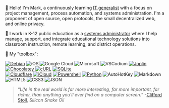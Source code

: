 👋 Hello! I'm Mark, a continuously learning [IT generalist](https://en.wikipedia.org/wiki/Information_technology_generalist) with a focus on project management, process automation, and systems administration. I'm a proponent of open source, open protocols, the small decentralized web, and online privacy.

:school: I work in K-12 public education as a [systems administrator](https://xkcd.com/705/) where I help manage, support, and integrate educational technology solutions into classroom instruction, remote learning, and district operations. 

🧰 My "toolbox":
  
[![Debian](https://img.shields.io/badge/-Debian-A81D33?logo=debian)](https://www.debian.org/)
![iOS](https://img.shields.io/badge/-Apple-000000?logo=ios)
![Google Cloud](https://img.shields.io/badge/-Google%20Cloud-4285F4?logo=googlecloud&labelColor=white)
![Microsoft](https://img.shields.io/badge/-Microsoft-5E5E5E?logo=microsoft)
![VSCodium](https://img.shields.io/badge/-VSCodium-2F80ED?logo=vscodium&labelColor=white)
[![Joplin](https://img.shields.io/badge/-Joplin-1071D3?logo=joplin)](https://joplinapp.org/)
[![Chocolatey](https://img.shields.io/badge/-Chocolatey-80B5E3?logo=chocolatey&labelColor=white)](https://chocolatey.org/)
[![cURL](https://img.shields.io/badge/-cURL-073551?logo=curl)](https://curl.se/)
[![SQLite](https://img.shields.io/badge/-SQLite-003B57?logo=sqlite)](https://www.sqlite.org/)<br>
[![Cloudflare](https://img.shields.io/badge/-Cloudflare-F38020?logo=cloudflare&labelColor=white)](https://www.cloudflare.com/)
[![iCloud](https://img.shields.io/badge/-iCloud-3693F3?logo=icloud&labelColor=white)](https://www.icloud.com/)
[![Powershell](https://img.shields.io/badge/-Powershell-5391FE?logo=powershell&labelColor=white)](https://github.com/PowerShell/PowerShell)
[![Python](https://img.shields.io/badge/-Python-3776AB?logo=python&labelColor=white)](https://www.python.org/)
![AutoHotKey](https://img.shields.io/badge/-AutoHotKey-334455?logo=autohotkey)
![Markdown](https://img.shields.io/badge/-Markdown-000000?logo=markdown)
![HTML5](https://img.shields.io/badge/-HTML5-E34F26?logo=html5&labelColor=white)
![CSS3](https://img.shields.io/badge/-CSS3-1572B6?logo=css3)
![JSON](https://img.shields.io/badge/-JSON-000000?logo=json)<br>

> “_Life in the real world is far more interesting, far more important, far richer, than anything you'll ever find on a computer screen._” -[Clifford Stoll](https://en.wikipedia.org/wiki/Clifford_Stoll), _Silicon Snake Oil_
